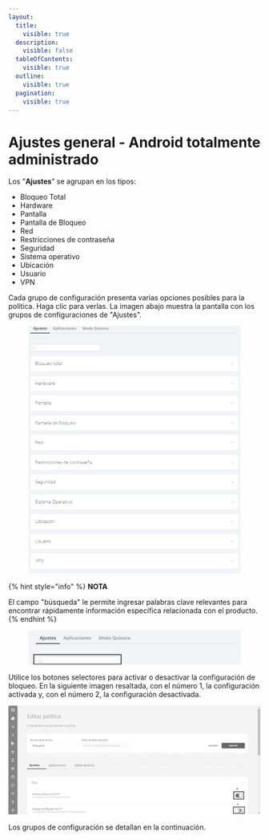 ```yaml
---
layout:
  title:
    visible: true
  description:
    visible: false
  tableOfContents:
    visible: true
  outline:
    visible: true
  pagination:
    visible: true
---
```


# Ajustes general - Android totalmente administrado

Los "**Ajustes**" se agrupan en los tipos:

* Bloqueo Total
* Hardware
* Pantalla
* Pantalla de Bloqueo
* Red
* Restricciones de contraseña
* Seguridad
* Sistema operativo
* Ubicación
* Usuario
* VPN

Cada grupo de configuración presenta varias opciones posibles para la política. Haga clic para verlas. La imagen abajo muestra la pantalla con los grupos de configuraciones de "Ajustes".&#x20;

<figure><img src="../../../../.gitbook/assets/image (3) (1) (1).png" alt=""><figcaption></figcaption></figure>

{% hint style="info" %}
**NOTA**

El campo "búsqueda" le permite ingresar palabras clave relevantes para encontrar rápidamente información específica relacionada con el producto.
{% endhint %}

<figure><img src="../../../../.gitbook/assets/Captura de tela 2024-01-16 161657.png" alt=""><figcaption></figcaption></figure>

Utilice los botones selectores para activar o desactivar la configuración de bloqueo. En la siguiente imagen resaltada, con el número 1, la configuración activada y, con el número 2, la configuración desactivada.

![](<../../../../.gitbook/assets/6 (17).png>)

Los grupos de configuración se detallan en la continuación.
